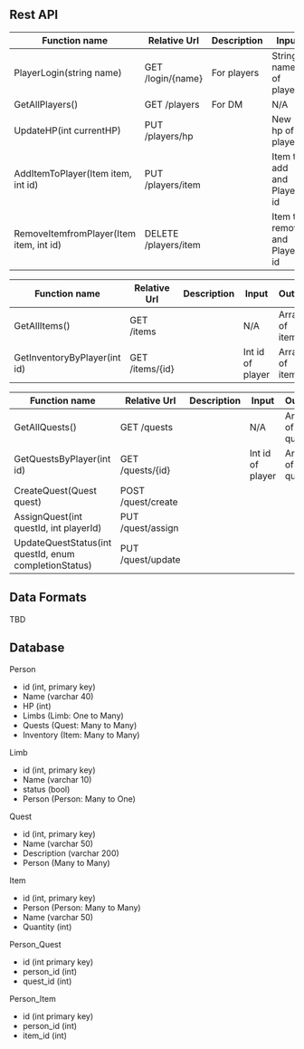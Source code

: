 ## Rest API

| Function name                           | Relative Url         | Description | Input                        | Output                |
| --------------------------------------- | -------------------- | ----------- | ---------------------------- | --------------------- |
| PlayerLogin(string name)                | GET /login/{name}    | For players | String name of player        | Player in json format |
| GetAllPlayers()                         | GET /players         | For DM      | N/A                          | Array of players      |
| UpdateHP(int currentHP)                 | PUT /players/hp      |             | New hp of player             | Success/Failure       |
| AddItemToPlayer(Item item, int id)      | PUT /players/item    |             | Item to add and Player id    | Success/Failure       |
| RemoveItemfromPlayer(Item item, int id) | DELETE /players/item |             | Item to remove and Player id | Success/Failure       |

| Function name                | Relative Url    | Description | Input            | Output         |
| ---------------------------- | --------------- | ----------- | ---------------- | -------------- |
| GetAllItems()                | GET /items      |             | N/A              | Array of items |
| GetInventoryByPlayer(int id) | GET /items/{id} |             | Int id of player | Array of items |

| Function name                                         | Relative Url       | Description | Input            | Output          |
| ----------------------------------------------------- | ------------------ | ----------- | ---------------- | --------------- |
| GetAllQuests()                                        | GET /quests        |             | N/A              | Array of quests |
| GetQuestsByPlayer(int id)                             | GET /quests/{id}   |             | Int id of player | Array of quests |
| CreateQuest(Quest quest)                              | POST /quest/create |             |                  |                 |
| AssignQuest(int questId, int playerId)                | PUT /quest/assign  |             |                  |                 |
| UpdateQuestStatus(int questId, enum completionStatus) | PUT /quest/update  |             |                  |                 |

## Data Formats

TBD

## Database

Person

- id (int, primary key)
- Name (varchar 40)
- HP (int)
- Limbs (Limb: One to Many)
- Quests (Quest: Many to Many)
- Inventory (Item: Many to Many)

Limb

- id (int, primary key)
- Name (varchar 10)
- status (bool)
- Person (Person: Many to One)

Quest

- id (int, primary key)
- Name (varchar 50)
- Description (varchar 200)
- Person (Many to Many)

Item

- id (int, primary key)
- Person (Person: Many to Many)
- Name (varchar 50)
- Quantity (int)

Person_Quest

- id (int primary key)
- person_id (int)
- quest_id (int)

Person_Item

- id (int primary key)
- person_id (int)
- item_id (int)
